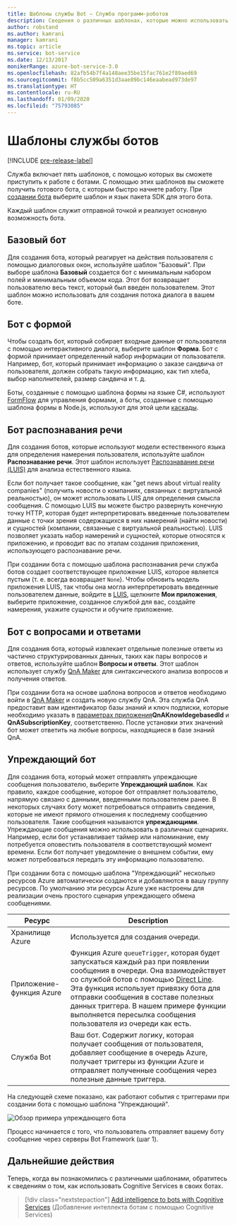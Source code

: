 ```yaml
---
title: Шаблоны службы Bot — Служба программ-роботов
description: Сведения о различных шаблонах, которые можно использовать при создании бота с помощью службы ботов.
author: robstand
ms.author: kamrani
manager: kamrani
ms.topic: article
ms.service: bot-service
ms.date: 12/13/2017
monikerRange: azure-bot-service-3.0
ms.openlocfilehash: 82afb54b7f4a148aee35be15fac761e2f89aed69
ms.sourcegitcommit: f8b5cc509a6351d3aae89bc146eaabead973de97
ms.translationtype: HT
ms.contentlocale: ru-RU
ms.lasthandoff: 01/09/2020
ms.locfileid: "75793085"
---
```

# <a name="bot-service-templates"></a>Шаблоны службы ботов

[!INCLUDE [pre-release-label](includes/pre-release-label-v3.md)]

Служба включает пять шаблонов, с помощью которых вы сможете приступить к работе с ботами. С помощью этих шаблонов вы сможете получить готового бота, с которым быстро начнете работу. При [создании бота](bot-service-quickstart.md) выберите шаблон и язык пакета SDK для этого бота.

Каждый шаблон служит отправной точкой и реализует основную возможность бота. 

## <a name="basic-bot"></a>Базовый бот
Для создания бота, который реагирует на действия пользователя с помощью диалоговых окон, используйте шаблон "Базовый". При выборе шаблона **Базовый** создается бот с минимальным набором полей и минимальным объемом кода. Этот бот возвращает пользователю весь текст, который был введен пользователем. Этот шаблон можно использовать для создания потока диалога в вашем боте.

## <a name="form-bot"></a>Бот с формой
Чтобы создать бот, который собирает входные данные от пользователя с помощью интерактивного диалога, выберите шаблон **Форма**. Бот с формой принимает определенный набор информации от пользователя. Например, бот, который принимает информацию о заказе сандвича от пользователя, должен собрать такую информацию, как тип хлеба, выбор наполнителей, размер сандвича и т. д.

Боты, созданные с помощью шаблона формы на языке C#, используют [FormFlow](dotnet/bot-builder-dotnet-formflow.md) для управления формами, а боты, созданные с помощью шаблона формы в Node.js, используют для этой цели [каскады](nodejs/bot-builder-nodejs-dialog-waterfall.md).

## <a name="language-understanding-bot"></a>Бот распознавания речи
Для создания ботов, которые используют модели естественного языка для определения намерения пользователя, используйте шаблон **Распознавание речи**. Этот шаблон использует <a href="https://www.luis.ai" target="_blank">Распознавание речи (LUIS)</a> для анализа естественного языка.

Если бот получает такое сообщение, как "get news about virtual reality companies" (получить новости о компаниях, связанных с виртуальной реальностью), он может использовать LUIS для определения смысла сообщения. С помощью LUIS вы можете быстро развернуть конечную точку HTTP, которая будет интерпретировать введенные пользователем данные с точки зрения содержащихся в них намерений (найти новости) и сущностей (компании, связанные с виртуальной реальностью). LUIS позволяет указать набор намерений и сущностей, которые относятся к приложению, и проводит вас по этапам создания приложения, использующего распознавание речи.

При создании бота с помощью шаблона распознавания речи служба ботов создает соответствующее приложение LUIS, которое является пустым (т. е. всегда возвращает `None`). Чтобы обновить модель приложения LUIS, так чтобы она могла интерпретировать введенные пользователем данные, войдите в <a href="https://www.luis.ai" target="_blank">LUIS</a>, щелкните **Мои приложения**, выберите приложение, созданное службой для вас, создайте намерения, укажите сущности и обучите приложение.

## <a name="question-and-answer-bot"></a>Бот с вопросами и ответами
Для создания бота, который извлекает отдельные полезные ответы из частично структурированных данных, таких как пары вопросов и ответов, используйте шаблон **Вопросы и ответы**. Этот шаблон использует службу <a href="https://qnamaker.ai">QnA Maker</a> для синтаксического анализа вопросов и получения ответов. 

При создании бота на основе шаблона вопросов и ответов необходимо войти в <a href="https://qnamaker.ai">QnA Maker</a> и создать новую службу QnA. Эта служба QnA предоставит вам идентификатор базы знаний и ключ подписки, которые необходимо указать в [параметрах приложения](bot-service-manage-settings.md)**QnAKnowldegebasedId** и **QnASubscriptionKey**, соответственно. После установки этих значений бот может ответить на любые вопросы, находящиеся в базе знаний QnA.

## <a name="proactive-bot"></a>Упреждающий бот
Для создания бота, который может отправлять упреждающие сообщения пользователю, выберите **Упреждающий шаблон**. Как правило, каждое сообщение, которое бот отправляет пользователю, напрямую связано с данными, введенными пользователем ранее. В некоторых случаях боту может потребоваться отправить сведения, которые не имеют прямого отношения к последнему сообщению пользователя. Такие сообщения называются **упреждающими**. Упреждающие сообщения можно использовать в различных сценариях. Например, если бот устанавливает таймер или напоминание, ему потребуется оповестить пользователя в соответствующий момент времени. Если бот получает уведомление о внешнем событии, ему может потребоваться передать эту информацию пользователю. 

При создании бота с помощью шаблона "Упреждающий" несколько ресурсов Azure автоматически создаются и добавляются в вашу группу ресурсов. По умолчанию эти ресурсы Azure уже настроены для реализации очень простого сценария упреждающего обмена сообщениями. 

| Ресурс | Description |
|----|----|
| Хранилище Azure | Используется для создания очереди. |
| Приложение-функция Azure | Функция Azure `queueTrigger`, которая будет запускаться каждый раз при появлении сообщения в очереди. Она взаимодействует со службой ботов с помощью [Direct Line](https://docs.microsoft.com/bot-framework/rest-api/bot-framework-rest-direct-line-3-0-concepts). Эта функция использует привязку бота для отправки сообщения в составе полезных данных триггера. В нашем примере функции выполняется пересылка сообщения пользователя из очереди как есть.
| Служба Bot | Ваш бот. Содержит логику, которая получает сообщения от пользователя, добавляет сообщение в очередь Azure, получает триггеры из функции Azure и отправляет полученные сообщения через полезные данные триггера. |

На следующей схеме показано, как работают события с триггерами при создании бота с помощью шаблона "Упреждающий".

![Обзор примера упреждающего бота](~/media/bot-proactive-diagram.png)

Процесс начинается с того, что пользователь отправляет вашему боту сообщение через серверы Bot Framework (шаг 1).

## <a name="next-steps"></a>Дальнейшие действия
Теперь, когда вы познакомились с различными шаблонами, обратитесь к сведениям о том, как использовать Cognitive Services в своих ботах.

> [!div class="nextstepaction"]
> [Add intelligence to bots with Cognitive Services](bot-service-concept-intelligence.md) (Добавление интеллекта ботам с помощью Cognitive Services)
